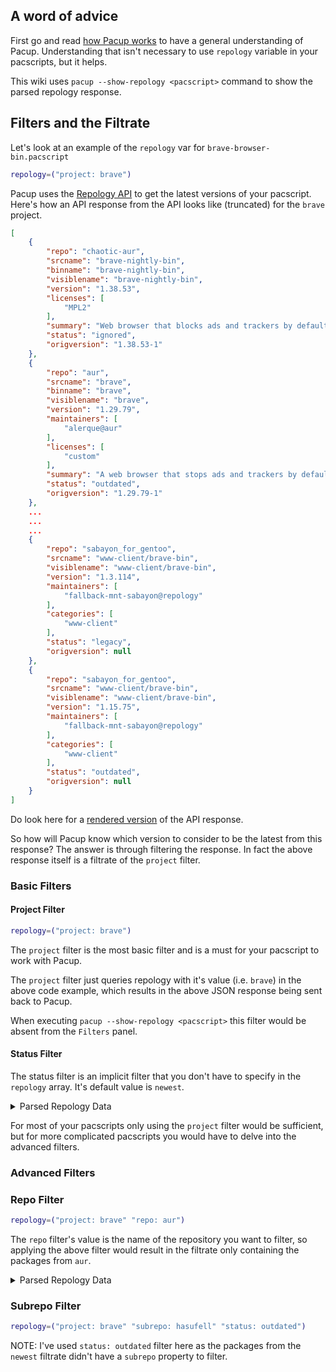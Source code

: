 ## A word of advice

First go and read [how Pacup
works](https://github.com/pacstall/pacup#how-does-it-work) to have a general
understanding of Pacup. Understanding that isn't necessary to use `repology`
variable in your pacscripts, but it helps.

This wiki uses `pacup --show-repology <pacscript>` command to show the parsed
repology response.

## Filters and the Filtrate

Let's look at an example of the `repology` var for
`brave-browser-bin.pacscript`

```bash
repology=("project: brave")
```


Pacup uses the [Repology API](https://repology.org/api) to get the latest
versions of your pacscript. Here's how an API response from the API looks like
(truncated) for the `brave` project.

```json
[
    {
        "repo": "chaotic-aur",
        "srcname": "brave-nightly-bin",
        "binname": "brave-nightly-bin",
        "visiblename": "brave-nightly-bin",
        "version": "1.38.53",
        "licenses": [
            "MPL2"
        ],
        "summary": "Web browser that blocks ads and trackers by default (nightly binary release).",
        "status": "ignored",
        "origversion": "1.38.53-1"
    },
    {
        "repo": "aur",
        "srcname": "brave",
        "binname": "brave",
        "visiblename": "brave",
        "version": "1.29.79",
        "maintainers": [
            "alerque@aur"
        ],
        "licenses": [
            "custom"
        ],
        "summary": "A web browser that stops ads and trackers by default",
        "status": "outdated",
        "origversion": "1.29.79-1"
    },
    ...
    ...
    ...
    {
        "repo": "sabayon_for_gentoo",
        "srcname": "www-client/brave-bin",
        "visiblename": "www-client/brave-bin",
        "version": "1.3.114",
        "maintainers": [
            "fallback-mnt-sabayon@repology"
        ],
        "categories": [
            "www-client"
        ],
        "status": "legacy",
        "origversion": null
    },
    {
        "repo": "sabayon_for_gentoo",
        "srcname": "www-client/brave-bin",
        "visiblename": "www-client/brave-bin",
        "version": "1.15.75",
        "maintainers": [
            "fallback-mnt-sabayon@repology"
        ],
        "categories": [
            "www-client"
        ],
        "status": "outdated",
        "origversion": null
    }
]
```

Do look here for a [rendered
version](https://repology.org/project/brave/versions) of the API response.

So how will Pacup know which version to consider to be the latest from this
response? The answer is through filtering the response. In fact the above
response itself is a filtrate of the `project` filter.

### Basic Filters

#### Project Filter

```bash
repology=("project: brave")
```

The `project` filter is the most basic filter and is a must for your pacscript
to work with Pacup.

The `project` filter just queries repology with it's value (i.e. `brave`) in
the above code example, which results in the above JSON response being sent
back to Pacup.

When executing `pacup --show-repology <pacscript>` this filter would be absent
from the `Filters` panel.


#### Status Filter

The status filter is an implicit filter that you don't have to specify in the
`repology` array. It's default value is `newest`.

<details>
    <summary>Parsed Repology Data</summary>

    ╭────────────────────────────────────── Repology for brave ──────────────────────────────────────╮
    │ ╭───────────────────────────────────────── Filters ──────────────────────────────────────────╮ │
    │ │ {'status': 'newest'}                                                                       │ │
    │ ╰────────────────────────────────────────────────────────────────────────────────────────────╯ │
    │ ╭───────────────────────────────────────── Filtrate ─────────────────────────────────────────╮ │
    │ │ [                                                                                          │ │
    │ │ │   {                                                                                      │ │
    │ │ │   │   'repo': 'aur',                                                                     │ │
    │ │ │   │   'srcname': 'brave-bin',                                                            │ │
    │ │ │   │   'binname': 'brave-bin',                                                            │ │
    │ │ │   │   'visiblename': 'brave-bin',                                                        │ │
    │ │ │   │   'version': '1.36.116',                                                             │ │
    │ │ │   │   'maintainers': ['alerque@aur'],                                                    │ │
    │ │ │   │   'licenses': ['BSD', 'custom:chromium', 'MPL2'],                                    │ │
    │ │ │   │   'summary': 'Web browser that blocks ads and trackers by default (binary release)', │ │
    │ │ │   │   'status': 'newest',                                                                │ │
    │ │ │   │   'origversion': '1:1.36.116-1'                                                      │ │
    │ │ │   },                                                                                     │ │
    │ │ │   {                                                                                      │ │
    │ │ │   │   'repo': 'chaotic-aur',                                                             │ │
    │ │ │   │   'srcname': 'brave-bin',                                                            │ │
    │ │ │   │   'binname': 'brave-bin',                                                            │ │
    │ │ │   │   'visiblename': 'brave-bin',                                                        │ │
    │ │ │   │   'version': '1.36.116',                                                             │ │
    │ │ │   │   'licenses': ['MPL2', 'BSD', 'custom:chromium'],                                    │ │
    │ │ │   │   'summary': 'Web browser that blocks ads and trackers by default (binary release)', │ │
    │ │ │   │   'status': 'newest',                                                                │ │
    │ │ │   │   'origversion': '1:1.36.116-1'                                                      │ │
    │ │ │   },                                                                                     │ │
    │ │ │   {                                                                                      │ │
    │ │ │   │   'repo': 'nix_stable_21_11',                                                        │ │
    │ │ │   │   'name': 'brave',                                                                   │ │
    │ │ │   │   'visiblename': 'brave',                                                            │ │
    │ │ │   │   'version': '1.36.116',                                                             │ │
    │ │ │   │   'maintainers': [                                                                   │ │
    │ │ │   │   │   'urban.skudnik@gmail.com',                                                     │ │
    │ │ │   │   │   'rhtbot@protonmail.com',                                                       │ │
    │ │ │   │   │   'grimsleepless@protonmail.com',                                                │ │
    │ │ │   │   │   'nasirhussainm14@gmail.com'                                                    │ │
    │ │ │   │   ],                                                                                 │ │
    │ │ │   │   'licenses': ['MPL-2.0'],                                                           │ │
    │ │ │   │   'summary': 'Privacy-oriented browser for Desktop and Laptop computers',            │ │
    │ │ │   │   'status': 'newest',                                                                │ │
    │ │ │   │   'origversion': None                                                                │ │
    │ │ │   },                                                                                     │ │
    │ │ │   {                                                                                      │ │
    │ │ │   │   'repo': 'pclinuxos',                                                               │ │
    │ │ │   │   'srcname': 'brave',                                                                │ │
    │ │ │   │   'visiblename': 'brave',                                                            │ │
    │ │ │   │   'version': '1.36.116',                                                             │ │
    │ │ │   │   'summary': 'Brave Web Browser',                                                    │ │
    │ │ │   │   'categories': ['Networking/WWW'],                                                  │ │
    │ │ │   │   'status': 'newest',                                                                │ │
    │ │ │   │   'origversion': '1.36.116-1pclos2022'                                               │ │
    │ │ │   },                                                                                     │ │
    │ │ │   {                                                                                      │ │
    │ │ │   │   'repo': 'solus',                                                                   │ │
    │ │ │   │   'srcname': 'brave',                                                                │ │
    │ │ │   │   'binname': 'brave',                                                                │ │
    │ │ │   │   'visiblename': 'brave',                                                            │ │
    │ │ │   │   'version': '1.36.116',                                                             │ │
    │ │ │   │   'maintainers': ['algent@protonmail.com'],                                          │ │
    │ │ │   │   'licenses': ['GPL-2.0-or-later', 'GPL-3.0-or-later', 'MPL-2.0'],                   │ │
    │ │ │   │   'summary': 'A browser focused on privacy that blocks ads and trackers by default', │ │
    │ │ │   │   'categories': ['network.web.browser'],                                             │ │
    │ │ │   │   'status': 'newest',                                                                │ │
    │ │ │   │   'origversion': None                                                                │ │
    │ │ │   },                                                                                     │ │
    │ │ │   {                                                                                      │ │
    │ │ │   │   'repo': 'solus',                                                                   │ │
    │ │ │   │   'srcname': 'brave',                                                                │ │
    │ │ │   │   'binname': 'brave-dbginfo',                                                        │ │
    │ │ │   │   'visiblename': 'brave-dbginfo',                                                    │ │
    │ │ │   │   'version': '1.36.116',                                                             │ │
    │ │ │   │   'maintainers': ['algent@protonmail.com'],                                          │ │
    │ │ │   │   'licenses': ['GPL-2.0-or-later', 'GPL-3.0-or-later', 'MPL-2.0'],                   │ │
    │ │ │   │   'summary': 'Debug symbols for brave',                                              │ │
    │ │ │   │   'categories': ['debug'],                                                           │ │
    │ │ │   │   'status': 'newest',                                                                │ │
    │ │ │   │   'origversion': None                                                                │ │
    │ │ │   }                                                                                      │ │
    │ │ ]                                                                                          │ │
    │ ╰────────────────────────────────────────────────────────────────────────────────────────────╯ │
    │ ╭────────────────────────────── Selected version (most common) ──────────────────────────────╮ │
    │ │ 1.36.116                                                                                   │ │
    │ ╰────────────────────────────────────────────────────────────────────────────────────────────╯ │
    ╰────────────────────────────────────────────────────────────────────────────────────────────────╯
</details>


For most of your pacscripts only using the `project` filter would be
sufficient, but for more complicated pacscripts you would have to delve into
the advanced filters.

### Advanced Filters

### Repo Filter

```bash
repology=("project: brave" "repo: aur")
```

The `repo` filter's value is  the name of the repository you want to filter, so
applying the above filter would result in the filtrate only containing the
packages from `aur`.

<details>
    <summary>Parsed Repology Data</summary>

    ╭────────────────────────────────────── Repology for brave ──────────────────────────────────────╮
    │ ╭───────────────────────────────────────── Filters ──────────────────────────────────────────╮ │
    │ │ {'repo': 'aur', 'status': 'newest'}                                                        │ │
    │ ╰────────────────────────────────────────────────────────────────────────────────────────────╯ │
    │ ╭───────────────────────────────────────── Filtrate ─────────────────────────────────────────╮ │
    │ │ [                                                                                          │ │
    │ │ │   {                                                                                      │ │
    │ │ │   │   'repo': 'aur',                                                                     │ │
    │ │ │   │   'srcname': 'brave-bin',                                                            │ │
    │ │ │   │   'binname': 'brave-bin',                                                            │ │
    │ │ │   │   'visiblename': 'brave-bin',                                                        │ │
    │ │ │   │   'version': '1.36.116',                                                             │ │
    │ │ │   │   'maintainers': ['alerque@aur'],                                                    │ │
    │ │ │   │   'licenses': ['BSD', 'custom:chromium', 'MPL2'],                                    │ │
    │ │ │   │   'summary': 'Web browser that blocks ads and trackers by default (binary release)', │ │
    │ │ │   │   'status': 'newest',                                                                │ │
    │ │ │   │   'origversion': '1:1.36.116-1'                                                      │ │
    │ │ │   }                                                                                      │ │
    │ │ ]                                                                                          │ │
    │ ╰────────────────────────────────────────────────────────────────────────────────────────────╯ │
    │ ╭────────────────────────────── Selected version (most common) ──────────────────────────────╮ │
    │ │ 1.36.116                                                                                   │ │
    │ ╰────────────────────────────────────────────────────────────────────────────────────────────╯ │
    ╰────────────────────────────────────────────────────────────────────────────────────────────────╯
</details>

### Subrepo Filter

```bash
repology=("project: brave" "subrepo: hasufell" "status: outdated")
```

NOTE: I've used `status: outdated` filter here as the packages from the
`newest` filtrate didn't have a `subrepo` property to filter.
